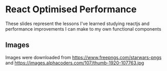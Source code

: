 # React Optimised Performance

These slides represent the lessons I've learned studying reactjs and performance improvements I can make to my own functional components


## Images
Images were downloaded from https://www.freepngs.com/starwars-pngs and https://images.alphacoders.com/107/thumb-1920-107763.jpg